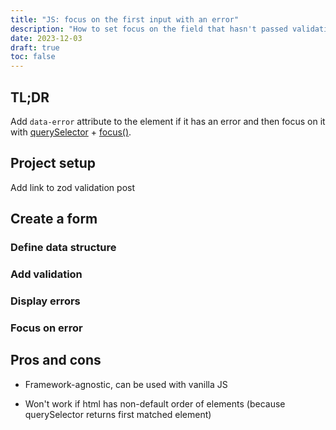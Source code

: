```yaml
---
title: "JS: focus on the first input with an error"
description: "How to set focus on the field that hasn't passed validation"
date: 2023-12-03
draft: true
toc: false
---
```


## TL;DR

Add `data-error` attribute to the element if it has an error and then
focus on it with [querySelector](https://developer.mozilla.org/ru/docs/Web/API/Document/querySelector) +
[focus()](https://developer.mozilla.org/en-US/docs/Web/API/HTMLElement/focus).

## Project setup

Add link to zod validation post

## Create a form
### Define data structure
### Add validation
### Display errors
### Focus on error

## Pros and cons

+ Framework-agnostic, can be used with vanilla JS
- Won't work if html has non-default order of elements (because
  querySelector returns first matched element)
